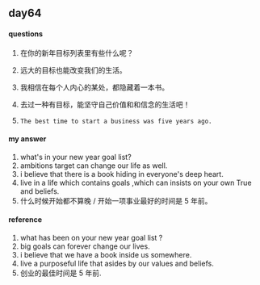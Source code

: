## day64

#### questions

1.    在你的新年目标列表里有些什么呢？

2.    远大的目标也能改变我们的生活。

3.    我相信在每个人内心的某处，都隐藏着一本书。

4.    去过一种有目标，能坚守自己价值和和信念的生活吧！

5.     The best time to start a business was five years ago.  

#### my answer

1. what's in your new year goal list?
2. ambitions target can change our life as well.
3. i believe that there is a book hiding in everyone's deep heart.
4. live in a life which contains goals ,which can insists on your own True and beliefs.
5. 什么时候开始都不算晚 / 开始一项事业最好的时间是 5 年前。

#### reference

1. what has been on your new year goal list ?
2. big goals can forever change our lives.
3. i believe that we have a book inside us somewhere.
4. live a purposeful life that asides by our values and beliefs.
5. 创业的最佳时间是 5 年前.
